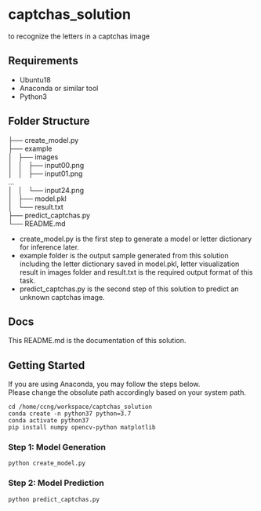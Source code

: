 # captchas_solution
to recognize the letters in a captchas image

## Requirements
- Ubuntu18
- Anaconda or similar tool
- Python3

## Folder Structure
├── create_model.py  
├── example  
│   ├── images  
│   │   ├── input00.png  
│   │   ├── input01.png  
...  
│   │   └── input24.png  
│   ├── model.pkl  
│   └── result.txt  
├── predict_captchas.py  
└── README.md  

- create_model.py is the first step to generate a model or letter dictionary for inference later.
- example folder is the output sample generated from this solution including the letter dictionary saved in model.pkl, letter visualization result in images folder and result.txt is the required output format of this task.
- predict_captchas.py is the second step of this solution to predict an unknown captchas image.

## Docs
This README.md is the documentation of this solution.

## Getting Started
If you are using Anaconda, you may follow the steps below.  
Please change the obsolute path accordingly based on your system path.  
```
cd /home/ccng/workspace/captchas_solution  
conda create -n python37 python=3.7  
conda activate python37  
pip install numpy opencv-python matplotlib  
```

### Step 1: Model Generation
```
python create_model.py
```

### Step 2: Model Prediction
```
python predict_captchas.py
```
